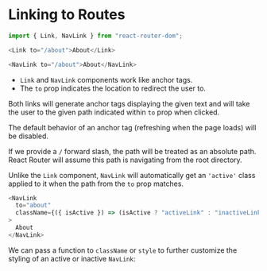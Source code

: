# Linking to Routes

```js
import { Link, NavLink } from "react-router-dom";

<Link to="/about">About</Link>

<NavLink to="/about">About</NavLink>
```

- `Link` and `NavLink` components work like anchor tags.
- The `to` prop indicates the location to redirect the user to.

Both links will generate anchor tags displaying the given text and will take the user to the given path indicated within `to` prop when clicked.

The default behavior of an anchor tag (refreshing when the page loads) will be disabled.

If we provide a `/` forward slash, the path will be treated as an absolute path. React Router will assume this path is navigating from the root directory.

Unlike the `Link` component, `NavLink` will automatically get an `'active'` class applied to it when the path from the `to` prop matches.

```js
<NavLink
  to="about"
  className={({ isActive }) => (isActive ? "activeLink" : "inactiveLink")}
>
  About
</NavLink>
```

We can pass a function to `className` or `style` to further customize the styling of an active or inactive `NavLink`:
